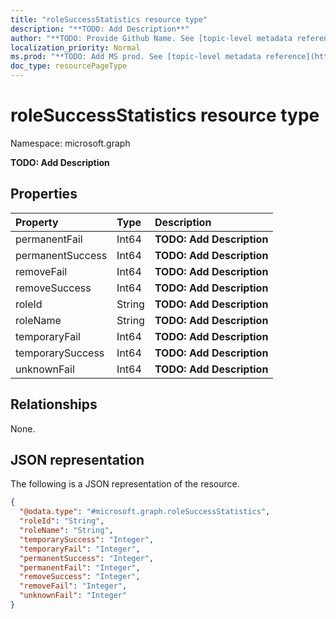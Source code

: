```yaml
---
title: "roleSuccessStatistics resource type"
description: "**TODO: Add Description**"
author: "**TODO: Provide Github Name. See [topic-level metadata reference](https://msgo.azurewebsites.net/add/document/guidelines/metadata.html#topic-level-metadata)**"
localization_priority: Normal
ms.prod: "**TODO: Add MS prod. See [topic-level metadata reference](https://msgo.azurewebsites.net/add/document/guidelines/metadata.html#topic-level-metadata)**"
doc_type: resourcePageType
---
```


# roleSuccessStatistics resource type


Namespace: microsoft.graph

**TODO: Add Description**

## Properties
|Property|Type|Description|
|:---|:---|:---|
|permanentFail|Int64|**TODO: Add Description**|
|permanentSuccess|Int64|**TODO: Add Description**|
|removeFail|Int64|**TODO: Add Description**|
|removeSuccess|Int64|**TODO: Add Description**|
|roleId|String|**TODO: Add Description**|
|roleName|String|**TODO: Add Description**|
|temporaryFail|Int64|**TODO: Add Description**|
|temporarySuccess|Int64|**TODO: Add Description**|
|unknownFail|Int64|**TODO: Add Description**|

## Relationships
None.

## JSON representation
The following is a JSON representation of the resource.
<!-- {
  "blockType": "resource",
  "@odata.type": "microsoft.graph.roleSuccessStatistics"
}
-->
``` json
{
  "@odata.type": "#microsoft.graph.roleSuccessStatistics",
  "roleId": "String",
  "roleName": "String",
  "temporarySuccess": "Integer",
  "temporaryFail": "Integer",
  "permanentSuccess": "Integer",
  "permanentFail": "Integer",
  "removeSuccess": "Integer",
  "removeFail": "Integer",
  "unknownFail": "Integer"
}
```

